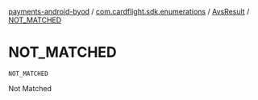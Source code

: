 [payments-android-byod](../../index.md) / [com.cardflight.sdk.enumerations](../index.md) / [AvsResult](index.md) / [NOT_MATCHED](./-n-o-t_-m-a-t-c-h-e-d.md)

# NOT_MATCHED

`NOT_MATCHED`

Not Matched

